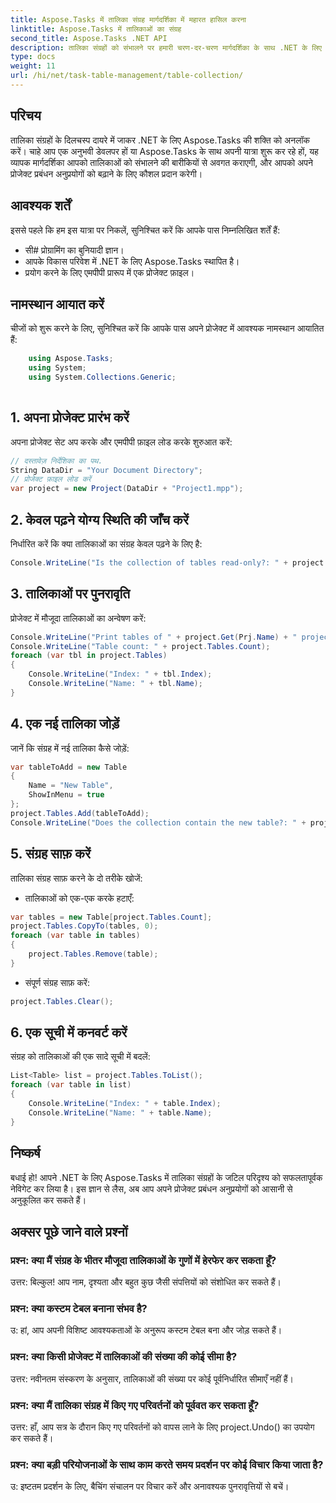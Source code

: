 ```yaml
---
title: Aspose.Tasks में तालिका संग्रह मार्गदर्शिका में महारत हासिल करना
linktitle: Aspose.Tasks में तालिकाओं का संग्रह
second_title: Aspose.Tasks .NET API
description: तालिका संग्रहों को संभालने पर हमारी चरण-दर-चरण मार्गदर्शिका के साथ .NET के लिए Aspose.Tasks में महारत हासिल करें। परियोजना प्रबंधन अनुप्रयोगों को सहजता से बढ़ाएं। अब डाउनलोड करो!
type: docs
weight: 11
url: /hi/net/task-table-management/table-collection/
---
```

## परिचय
तालिका संग्रहों के दिलचस्प दायरे में जाकर .NET के लिए Aspose.Tasks की शक्ति को अनलॉक करें। चाहे आप एक अनुभवी डेवलपर हों या Aspose.Tasks के साथ अपनी यात्रा शुरू कर रहे हों, यह व्यापक मार्गदर्शिका आपको तालिकाओं को संभालने की बारीकियों से अवगत कराएगी, और आपको अपने प्रोजेक्ट प्रबंधन अनुप्रयोगों को बढ़ाने के लिए कौशल प्रदान करेगी।
## आवश्यक शर्तें
इससे पहले कि हम इस यात्रा पर निकलें, सुनिश्चित करें कि आपके पास निम्नलिखित शर्तें हैं:
- सी# प्रोग्रामिंग का बुनियादी ज्ञान।
- आपके विकास परिवेश में .NET के लिए Aspose.Tasks स्थापित है।
- प्रयोग करने के लिए एमपीपी प्रारूप में एक प्रोजेक्ट फ़ाइल।
## नामस्थान आयात करें
चीजों को शुरू करने के लिए, सुनिश्चित करें कि आपके पास अपने प्रोजेक्ट में आवश्यक नामस्थान आयातित हैं:
```csharp
    using Aspose.Tasks;
    using System;
    using System.Collections.Generic;
    
```
## 1. अपना प्रोजेक्ट प्रारंभ करें
अपना प्रोजेक्ट सेट अप करके और एमपीपी फ़ाइल लोड करके शुरुआत करें:
```csharp
// दस्तावेज़ निर्देशिका का पथ.
String DataDir = "Your Document Directory";
// प्रोजेक्ट फ़ाइल लोड करें
var project = new Project(DataDir + "Project1.mpp");
```
## 2. केवल पढ़ने योग्य स्थिति की जाँच करें
निर्धारित करें कि क्या तालिकाओं का संग्रह केवल पढ़ने के लिए है:
```csharp
Console.WriteLine("Is the collection of tables read-only?: " + project.Tables.IsReadOnly);
```
## 3. तालिकाओं पर पुनरावृति
प्रोजेक्ट में मौजूदा तालिकाओं का अन्वेषण करें:
```csharp
Console.WriteLine("Print tables of " + project.Get(Prj.Name) + " project.");
Console.WriteLine("Table count: " + project.Tables.Count);
foreach (var tbl in project.Tables)
{
    Console.WriteLine("Index: " + tbl.Index);
    Console.WriteLine("Name: " + tbl.Name);
}
```
## 4. एक नई तालिका जोड़ें
जानें कि संग्रह में नई तालिका कैसे जोड़ें:
```csharp
var tableToAdd = new Table
{
    Name = "New Table",
    ShowInMenu = true
};
project.Tables.Add(tableToAdd);
Console.WriteLine("Does the collection contain the new table?: " + project.Tables.Contains(tableToAdd));
```
## 5. संग्रह साफ़ करें
तालिका संग्रह साफ़ करने के दो तरीके खोजें:
- तालिकाओं को एक-एक करके हटाएँ:
```csharp
var tables = new Table[project.Tables.Count];
project.Tables.CopyTo(tables, 0);
foreach (var table in tables)
{
    project.Tables.Remove(table);
}
```
- संपूर्ण संग्रह साफ़ करें:
```csharp
project.Tables.Clear();
```
## 6. एक सूची में कनवर्ट करें
संग्रह को तालिकाओं की एक सादे सूची में बदलें:
```csharp
List<Table> list = project.Tables.ToList();
foreach (var table in list)
{
    Console.WriteLine("Index: " + table.Index);
    Console.WriteLine("Name: " + table.Name);
}
```
## निष्कर्ष
बधाई हो! आपने .NET के लिए Aspose.Tasks में तालिका संग्रहों के जटिल परिदृश्य को सफलतापूर्वक नेविगेट कर लिया है। इस ज्ञान से लैस, अब आप अपने प्रोजेक्ट प्रबंधन अनुप्रयोगों को आसानी से अनुकूलित कर सकते हैं।
## अक्सर पूछे जाने वाले प्रश्नों
### प्रश्न: क्या मैं संग्रह के भीतर मौजूदा तालिकाओं के गुणों में हेरफेर कर सकता हूँ?
उत्तर: बिल्कुल! आप नाम, दृश्यता और बहुत कुछ जैसी संपत्तियों को संशोधित कर सकते हैं।
### प्रश्न: क्या कस्टम टेबल बनाना संभव है?
उ: हां, आप अपनी विशिष्ट आवश्यकताओं के अनुरूप कस्टम टेबल बना और जोड़ सकते हैं।
### प्रश्न: क्या किसी प्रोजेक्ट में तालिकाओं की संख्या की कोई सीमा है?
उत्तर: नवीनतम संस्करण के अनुसार, तालिकाओं की संख्या पर कोई पूर्वनिर्धारित सीमाएँ नहीं हैं।
### प्रश्न: क्या मैं तालिका संग्रह में किए गए परिवर्तनों को पूर्ववत कर सकता हूँ?
उत्तर: हाँ, आप सत्र के दौरान किए गए परिवर्तनों को वापस लाने के लिए project.Undo() का उपयोग कर सकते हैं।
### प्रश्न: क्या बड़ी परियोजनाओं के साथ काम करते समय प्रदर्शन पर कोई विचार किया जाता है?
उ: इष्टतम प्रदर्शन के लिए, बैचिंग संचालन पर विचार करें और अनावश्यक पुनरावृत्तियों से बचें।